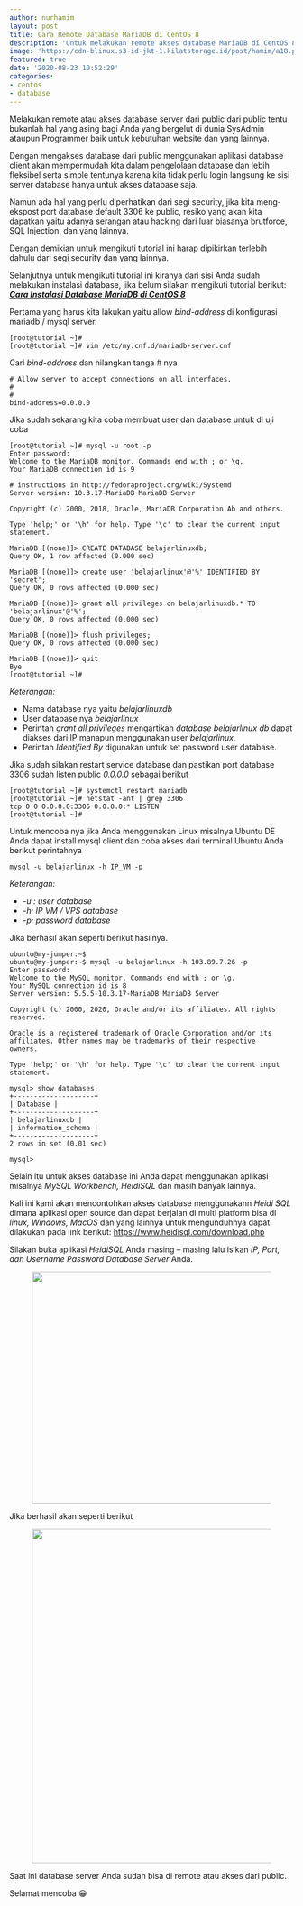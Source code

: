 ```yaml
---
author: nurhamim
layout: post
title: Cara Remote Database MariaDB di CentOS 8
description: 'Untuk melakukan remote akses database MariaDB di CentOS 8 itu sangat mudah' 
image: 'https://cdn-blinux.s3-id-jkt-1.kilatstorage.id/post/hamim/a18.png'
featured: true
date: '2020-08-23 10:52:29'
categories:
- centos
- database
---
```


Melakukan remote atau akses database server dari public dari public tentu bukanlah hal yang asing bagi Anda yang bergelut di dunia SysAdmin ataupun Programmer baik untuk kebutuhan website dan yang lainnya.

Dengan mengakses database dari public menggunakan aplikasi database client akan mempermudah kita dalam pengelolaan database dan lebih fleksibel serta simple tentunya karena kita tidak perlu login langsung ke sisi server database hanya untuk akses database saja.

Namun ada hal yang perlu diperhatikan dari segi security, jika kita meng-ekspost port database default 3306 ke public, resiko yang akan kita dapatkan yaitu adanya serangan atau hacking dari luar biasanya brutforce, SQL Injection, dan yang lainnya.

Dengan demikian untuk mengikuti tutorial ini harap dipikirkan terlebih dahulu dari segi security dan yang lainnya.

Selanjutnya untuk mengikuti tutorial ini kiranya dari sisi Anda sudah melakukan instalasi database, jika belum silakan mengikuti tutorial berikut: **_[Cara Instalasi Database MariaDB di CentOS 8](/cara-instalasi-database-mariadb-di-centos-8/)_**

Pertama yang harus kita lakukan yaitu allow _bind-address_ di konfigurasi mariadb / mysql server.

    [root@tutorial ~]#
    [root@tutorial ~]# vim /etc/my.cnf.d/mariadb-server.cnf

Cari _bind-address_ dan hilangkan tanga _#_ nya

    # Allow server to accept connections on all interfaces.
    #
    #
    bind-address=0.0.0.0

Jika sudah sekarang kita coba membuat user dan database untuk di uji coba

    [root@tutorial ~]# mysql -u root -p
    Enter password:
    Welcome to the MariaDB monitor. Commands end with ; or \g.
    Your MariaDB connection id is 9
    
    # instructions in http://fedoraproject.org/wiki/Systemd
    Server version: 10.3.17-MariaDB MariaDB Server
    
    Copyright (c) 2000, 2018, Oracle, MariaDB Corporation Ab and others.
    
    Type 'help;' or '\h' for help. Type '\c' to clear the current input statement.
    
    MariaDB [(none)]> CREATE DATABASE belajarlinuxdb;
    Query OK, 1 row affected (0.000 sec)
    
    MariaDB [(none)]> create user 'belajarlinux'@'%' IDENTIFIED BY 'secret';
    Query OK, 0 rows affected (0.000 sec)
    
    MariaDB [(none)]> grant all privileges on belajarlinuxdb.* TO 'belajarlinux'@'%';
    Query OK, 0 rows affected (0.000 sec)
    
    MariaDB [(none)]> flush privileges;
    Query OK, 0 rows affected (0.000 sec)
    
    MariaDB [(none)]> quit
    Bye
    [root@tutorial ~]#

_Keterangan:_

- Nama database nya yaitu _belajarlinuxdb_
- User database nya _belajarlinux_
- Perintah _grant all privileges_ mengartikan _database belajarlinux db_ dapat diakses dari IP manapun menggunakan user _belajarlinux._
- Perintah _Identified By_ digunakan untuk set password user database. 

Jika sudah silakan restart service database dan pastikan port database 3306 sudah listen public _0.0.0.0_ sebagai berikut

    [root@tutorial ~]# systemctl restart mariadb
    [root@tutorial ~]# netstat -ant | grep 3306
    tcp 0 0 0.0.0.0:3306 0.0.0.0:* LISTEN
    [root@tutorial ~]#

Untuk mencoba nya jika Anda menggunakan Linux misalnya Ubuntu DE Anda dapat install mysql client dan coba akses dari terminal Ubuntu Anda berikut perintahnya

    mysql -u belajarlinux -h IP_VM -p

_Keterangan:_

- _-u : user database_
- _-h: IP VM / VPS database_
- _-p: password database_

Jika berhasil akan seperti berikut hasilnya.

    ubuntu@my-jumper:~$
    ubuntu@my-jumper:~$ mysql -u belajarlinux -h 103.89.7.26 -p
    Enter password:
    Welcome to the MySQL monitor. Commands end with ; or \g.
    Your MySQL connection id is 8
    Server version: 5.5.5-10.3.17-MariaDB MariaDB Server
    
    Copyright (c) 2000, 2020, Oracle and/or its affiliates. All rights reserved.
    
    Oracle is a registered trademark of Oracle Corporation and/or its
    affiliates. Other names may be trademarks of their respective
    owners.
    
    Type 'help;' or '\h' for help. Type '\c' to clear the current input statement.
    
    mysql> show databases;
    +--------------------+
    | Database |
    +--------------------+
    | belajarlinuxdb |
    | information_schema |
    +--------------------+
    2 rows in set (0.01 sec)
    
    mysql>

Selain itu untuk akses database ini Anda dapat menggunakan aplikasi misalnya _MySQL Workbench, HeidiSQL_ dan masih banyak lainnya.

Kali ini kami akan mencontohkan akses database menggunakann _Heidi SQL_ dimana aplikasi open source dan dapat berjalan di multi platform bisa di _linux, Windows, MacOS_ dan yang lainnya untuk mengunduhnya dapat dilakukan pada link berikut: https://www.heidisql.com/download.php

Silakan buka aplikasi _HeidiSQL_ Anda masing – masing lalu isikan _IP, Port, dan Username Password Database Server_ Anda.

<figure class="wp-block-image size-large"><img loading="lazy" width="865" height="411" src="/content/images/wordpress/2020/08/image-47.png" alt="" class="wp-image-172" srcset="/content/images/wordpress/2020/08/image-47.png 865w, /content/images/wordpress/2020/08/image-47-300x143.png 300w, /content/images/wordpress/2020/08/image-47-768x365.png 768w" sizes="(max-width: 865px) 100vw, 865px"></figure>

Jika berhasil akan seperti berikut

<figure class="wp-block-image size-large"><img loading="lazy" width="934" height="593" src="/content/images/wordpress/2020/08/image-48.png" alt="" class="wp-image-173" srcset="/content/images/wordpress/2020/08/image-48.png 934w, /content/images/wordpress/2020/08/image-48-300x190.png 300w, /content/images/wordpress/2020/08/image-48-768x488.png 768w" sizes="(max-width: 934px) 100vw, 934px"></figure>

Saat ini database server Anda sudah bisa di remote atau akses dari public.

Selamat mencoba 😁